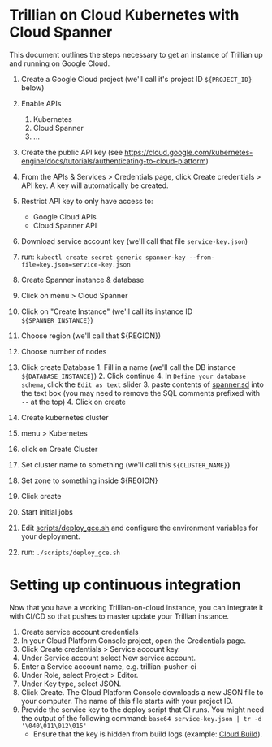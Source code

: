 Trillian on Cloud Kubernetes with Cloud Spanner
====================================================

This document outlines the steps necessary to get an instance of Trillian up
and running on Google Cloud.

 1. Create a Google Cloud project (we'll call it's project ID `${PROJECT_ID}` below)
 2. Enable APIs
    1. Kubernetes
    2. Cloud Spanner
    3. ...

 3. Create the public API key (see https://cloud.google.com/kubernetes-engine/docs/tutorials/authenticating-to-cloud-platform)
   1. From the APIs & Services > Credentials page, click Create credentials > API key.
      A key will automatically be created.
   2. Restrict API key to only have access to:
      * Google Cloud APIs
      * Cloud Spanner API
   3. Download service account key (we'll call that file `service-key.json`)
   4. run: `kubectl create secret generic spanner-key --from-file=key.json=service-key.json`

 4. Create Spanner instance & database
   1. Click on menu > Cloud Spanner
   2. Click on "Create Instance" (we'll call its instance ID `${SPANNER_INSTANCE}`)
   4. Choose region (we'll call that ${REGION})
   5. Choose number of nodes
   6. Click create Database
     1. Fill in a name (we'll call the DB instance `${DATABASE_INSTANCE}`)
     2. Click continue
     4. In `Define your database schema`, click the `Edit as text` slider
     3. paste contents of [spanner.sd](storage/cloudspanner/spanner.sdl) into the text box (you may need to remove the SQL comments prefixed with `--` at the top)
     4. Click on create

 5. Create kubernetes cluster
   1. menu > Kubernetes
   2. click on Create Cluster
   3. Set cluster name to something (we'll call this `${CLUSTER_NAME}`)
   4. Set zone to something inside ${REGION}
   5. Click create

 6. Start initial jobs
   1. Edit [scripts/deploy_gce.sh](scripts/deploy.sh) and configure the environment variables for your deployment.
   1. run: `./scripts/deploy_gce.sh`


Setting up continuous integration
=============================================

Now that you have a working Trillian-on-cloud instance, you can integrate it
with CI/CD so that pushes to master update your Trillian instance.

 1. Create service account credentials
   1. In your Cloud Platform Console project, open the Credentials page.
   2. Click Create credentials > Service account key.
   3. Under Service account select New service account.
   4. Enter a Service account name, e.g. trillian-pusher-ci
   5. Under Role, select Project > Editor.
   6. Under Key type, select JSON.
   7. Click Create. The Cloud Platform Console downloads a new JSON file to your computer. The name of this file starts with your project ID.
   8. Provide the service key to the deploy script that CI runs. You might need
   the output of the following command: `base64 service-key.json | tr -d '\040\011\012\015'`
      - Ensure that the key is hidden from build logs (example:
      [Cloud Build](https://cloud.google.com/cloud-build/docs/securing-builds/use-secrets)).

